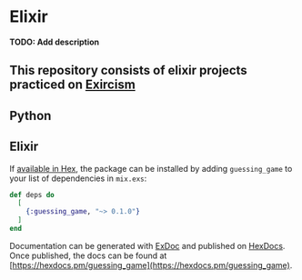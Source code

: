 # Elixir

**TODO: Add description**
## This repository consists of elixir projects practiced on [Exircism](https://exercism.org/dashboard)

## Python

## Elixir

If [available in Hex](https://hex.pm/docs/publish), the package can be installed
by adding `guessing_game` to your list of dependencies in `mix.exs`:

```elixir
def deps do
  [
    {:guessing_game, "~> 0.1.0"}
  ]
end
```

Documentation can be generated with [ExDoc](https://github.com/elixir-lang/ex_doc)
and published on [HexDocs](https://hexdocs.pm). Once published, the docs can
be found at [https://hexdocs.pm/guessing_game](https://hexdocs.pm/guessing_game).

